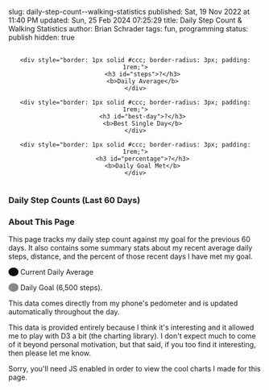 slug: daily-step-count--walking-statistics
published: Sat, 19 Nov 2022 at 11:40 PM
updated: Sun, 25 Feb 2024 07:25:29 
title: Daily Step Count & Walking Statistics
author: Brian Schrader
tags: fun, programming
status: publish
hidden: true

<div style="display: flex; justify-content: space-around; align-items: stretch; gap: 1rem; text-align: center; margin-top: 1rem;">

    <div style="border: 1px solid #ccc; border-radius: 3px; padding: 1rem;">
        <h3 id="steps">?</h3>
        <b>Daily Average</b>
    </div>

    <div style="border: 1px solid #ccc; border-radius: 3px; padding: 1rem;">
        <h3 id="best-day">?</h3>
        <b>Best Single Day</b>
    </div>

    <div style="border: 1px solid #ccc; border-radius: 3px; padding: 1rem;">
        <h3 id="percentage">?</h3>
        <b>Daily Goal Met</b>
    </div>

</div>


### Daily Step Counts (Last 60 Days)

<div id="rolling-steps" class="hide"></div>

<small id="last-updated"></small>

### About This Page

This page tracks my daily step count against my goal for the previous 60 days. It also contains some summary stats about my recent average daily steps, distance, and the percent of those recent days I have met my goal.

<span style="height: 0.5rem; width: 1rem; border-radius: 50%; background-color: #111;">&nbsp;&nbsp;&nbsp;&nbsp;&nbsp;</span>
Current Daily Average

<span style="height: 0.5rem; width: 1rem; border-radius: 50%; background-color: #888;">&nbsp;&nbsp;&nbsp;&nbsp;&nbsp;</span>
Daily Goal (6,500 steps).

This data comes directly from my phone's pedometer and is updated automatically
throughout the day.

[1]: https://pedometer.app

This data is provided entirely because I think it's interesting and it allowed me to play with D3 a bit (the charting library). I don't expect much to come of it beyond personal motivation, but that said, if you too find it interesting, then please let me know.

<script src="/bin/d3.js"></script>
<noscript>Sorry, you'll need JS enabled in order to view the cool charts I made for this page.</noscript>
<script>
(async () => {
    const r = await fetch('https://home.brianschrader.com/datasets/steps.json');
    const data = await r.json();

    const stepsByDay = data.slice(0, 100).map(d => (
        {...d, steps: parseInt(d.Steps), date: new Date(d.Date)}
    ));
    const avgSteps = stepsByDay.reduce((a, b) => a+b.steps, 0) / stepsByDay.length | 0;

    // Generate the Year-By-Year Chart

    const margin = {top: 15, right: 80, bottom: 80, left: 25},
        width = 680 - margin.left - margin.right,
        height = 400 - margin.top - margin.bottom;

    const svg = d3.select("#rolling-steps")
      .append("svg")
        .attr("width", width + margin.left + margin.right)
        .attr("height", height + margin.top + margin.bottom)
        .append("g")
        .attr("transform",
              "translate(" + margin.left + "," + margin.top + ")");

      // Add X axis --> it is a date format
      var x = d3.scaleTime()
        .domain(d3.extent(stepsByDay, d => d.date))
        .range([ 0, width ]);

      // Add Y axis
      var y = d3.scaleLinear()
        .domain([0, d3.max(stepsByDay, (d) => d.steps)])
        .range([ height, 0 ]);

      // Add the area
      svg.append("path")
        .datum(stepsByDay)
        .attr("fill", "#CAD9F7")
        .attr("stroke", "#4068B8")
        .attr("stroke-width", 1.5)
        .attr("d", d3.area()
          .x(function(d) { return x(d.date) })
          .y0(y(0))
          .y1(function(d) { return y(d.steps) })
          .curve(d3.curveStep)
        );

      svg.append("path")
        .datum(stepsByDay)
        .attr("fill", "transparent")
        .attr("stroke", "#888")
        .attr("stroke-width", 1.5)
        .attr("d", d3.line()
          .x(function(d) { return x(d.date) })
          .y(function(d) { return y(6500) })
          .curve(d3.curveStep)
        );

      svg.append("path")
        .datum(stepsByDay)
        .attr("fill", "transparent")
        .attr("stroke", "#111")
        .attr("stroke-width", 1.5)
        .attr("d", d3.line()
          .x(function(d) { return x(d.date) })
          .y(function(d) { return y(avgSteps) })
          .curve(d3.curveStep)
        );

      svg.append("text")
        .attr("class", "y label")
        .attr("text-anchor", "end")
        .attr("y", 6)
        .attr("dy", "0em")
        .attr("transform", "rotate(-90)")

      const xAxis = (
        d3.axisBottom(x).tickFormat(d3.timeFormat("%m/%d/%Y"))
        .tickValues(stepsByDay.map(function(d) { return d.date}) )
      );

      svg.append("g")
        .attr("transform", "translate(0, " + (height + margin.top) + ")")
        .call(xAxis)
        .selectAll("text")
        .style("text-anchor", "end")
        .attr("dx", "-.8em")
        .attr("dy", ".15em")
        .attr("transform", "rotate(-65)" );

      const yAxis = d3.axisRight(y).ticks(10);
      svg.append("g")
        .attr("id", "yticks")
        .attr("transform", "translate(" + (width + margin.left) +", 0)")
        .call(yAxis);

      // Unhide it.
      document.getElementById('rolling-steps').className = 'histogram';

      const lastUpdated = document.querySelector('#last-updated');
      const moreRecent = stepsByDay[stepsByDay.length-1];
      lastUpdated.innerText = "Last Updated: " + moreRecent.date.toLocaleDateString();

      // Calculate stats

      const daysMet = stepsByDay.filter(d => d.steps >= 6500).length;
      const percentage = Math.round(daysMet / stepsByDay.length * 100);
      const bestDay = Math.max(...stepsByDay.map(d => d.steps));

      document.querySelector('#steps').innerText = avgSteps.toLocaleString() + ' steps';
      document.querySelector('#best-day').innerText = bestDay.toLocaleString() + ' steps';
      document.querySelector('#percentage').innerText = (
        percentage + '%'
      );
})()
</script>

